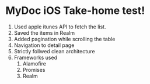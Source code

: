 # MyDoc iOS Take-home test!


1. Used apple itunes API to fetch the list.
2. Saved the items in Realm
3. Added pagination while scrolling the table
4. Navigation to detail page
5. Strictly follwed clean architecture 
6. Frameworks used 
     1. Alamofire
     2. Promises 
     3. Realm

